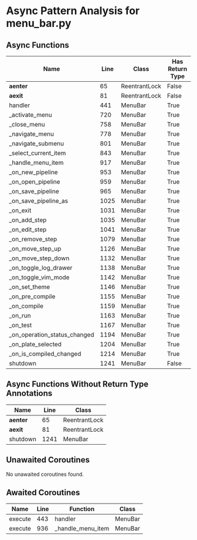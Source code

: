 # Async Pattern Analysis for menu_bar.py

## Async Functions

| Name | Line | Class | Has Return Type |
|------|------|-------|----------------|
| __aenter__ | 65 | ReentrantLock | False |
| __aexit__ | 81 | ReentrantLock | False |
| handler | 441 | MenuBar | True |
| _activate_menu | 720 | MenuBar | True |
| _close_menu | 758 | MenuBar | True |
| _navigate_menu | 778 | MenuBar | True |
| _navigate_submenu | 801 | MenuBar | True |
| _select_current_item | 843 | MenuBar | True |
| _handle_menu_item | 917 | MenuBar | True |
| _on_new_pipeline | 953 | MenuBar | True |
| _on_open_pipeline | 959 | MenuBar | True |
| _on_save_pipeline | 965 | MenuBar | True |
| _on_save_pipeline_as | 1025 | MenuBar | True |
| _on_exit | 1031 | MenuBar | True |
| _on_add_step | 1035 | MenuBar | True |
| _on_edit_step | 1041 | MenuBar | True |
| _on_remove_step | 1079 | MenuBar | True |
| _on_move_step_up | 1126 | MenuBar | True |
| _on_move_step_down | 1132 | MenuBar | True |
| _on_toggle_log_drawer | 1138 | MenuBar | True |
| _on_toggle_vim_mode | 1142 | MenuBar | True |
| _on_set_theme | 1146 | MenuBar | True |
| _on_pre_compile | 1155 | MenuBar | True |
| _on_compile | 1159 | MenuBar | True |
| _on_run | 1163 | MenuBar | True |
| _on_test | 1167 | MenuBar | True |
| _on_operation_status_changed | 1194 | MenuBar | True |
| _on_plate_selected | 1204 | MenuBar | True |
| _on_is_compiled_changed | 1214 | MenuBar | True |
| shutdown | 1241 | MenuBar | False |

## Async Functions Without Return Type Annotations

| Name | Line | Class |
|------|------|-------|
| __aenter__ | 65 | ReentrantLock |
| __aexit__ | 81 | ReentrantLock |
| shutdown | 1241 | MenuBar |

## Unawaited Coroutines

No unawaited coroutines found.

## Awaited Coroutines

| Name | Line | Function | Class |
|------|------|----------|-------|
| execute | 443 | handler | MenuBar |
| execute | 936 | _handle_menu_item | MenuBar |
